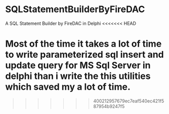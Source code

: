 # SQLStatementBuilderByFireDAC
A SQL Statement Builder by FireDAC in Delphi
<<<<<<< HEAD

Most of the time it takes a lot of time to write parameterized sql insert and update query for MS Sql Server in delphi than i write the this utilities which saved my a lot of time. 
=======
>>>>>>> 400212957679ec7eaf540ec421f587954b9247f5
